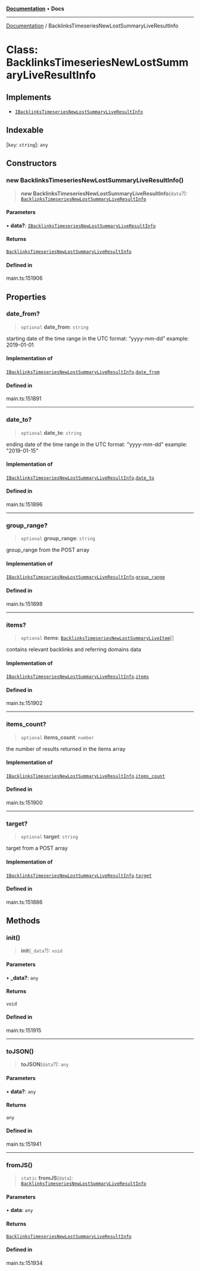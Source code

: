 [**Documentation**](../README.md) • **Docs**

***

[Documentation](../README.md) / BacklinksTimeseriesNewLostSummaryLiveResultInfo

# Class: BacklinksTimeseriesNewLostSummaryLiveResultInfo

## Implements

- [`IBacklinksTimeseriesNewLostSummaryLiveResultInfo`](../interfaces/IBacklinksTimeseriesNewLostSummaryLiveResultInfo.md)

## Indexable

 \[`key`: `string`\]: `any`

## Constructors

### new BacklinksTimeseriesNewLostSummaryLiveResultInfo()

> **new BacklinksTimeseriesNewLostSummaryLiveResultInfo**(`data`?): [`BacklinksTimeseriesNewLostSummaryLiveResultInfo`](BacklinksTimeseriesNewLostSummaryLiveResultInfo.md)

#### Parameters

• **data?**: [`IBacklinksTimeseriesNewLostSummaryLiveResultInfo`](../interfaces/IBacklinksTimeseriesNewLostSummaryLiveResultInfo.md)

#### Returns

[`BacklinksTimeseriesNewLostSummaryLiveResultInfo`](BacklinksTimeseriesNewLostSummaryLiveResultInfo.md)

#### Defined in

main.ts:151906

## Properties

### date\_from?

> `optional` **date\_from**: `string`

starting date of the time range
in the UTC format: “yyyy-mm-dd”
example:
2019-01-01

#### Implementation of

[`IBacklinksTimeseriesNewLostSummaryLiveResultInfo`](../interfaces/IBacklinksTimeseriesNewLostSummaryLiveResultInfo.md).[`date_from`](../interfaces/IBacklinksTimeseriesNewLostSummaryLiveResultInfo.md#date_from)

#### Defined in

main.ts:151891

***

### date\_to?

> `optional` **date\_to**: `string`

ending date of the time range
in the UTC format: "yyyy-mm-dd"
example:
"2019-01-15"

#### Implementation of

[`IBacklinksTimeseriesNewLostSummaryLiveResultInfo`](../interfaces/IBacklinksTimeseriesNewLostSummaryLiveResultInfo.md).[`date_to`](../interfaces/IBacklinksTimeseriesNewLostSummaryLiveResultInfo.md#date_to)

#### Defined in

main.ts:151896

***

### group\_range?

> `optional` **group\_range**: `string`

group_range from the POST array

#### Implementation of

[`IBacklinksTimeseriesNewLostSummaryLiveResultInfo`](../interfaces/IBacklinksTimeseriesNewLostSummaryLiveResultInfo.md).[`group_range`](../interfaces/IBacklinksTimeseriesNewLostSummaryLiveResultInfo.md#group_range)

#### Defined in

main.ts:151898

***

### items?

> `optional` **items**: [`BacklinksTimeseriesNewLostSummaryLiveItem`](BacklinksTimeseriesNewLostSummaryLiveItem.md)[]

contains relevant backlinks and referring domains data

#### Implementation of

[`IBacklinksTimeseriesNewLostSummaryLiveResultInfo`](../interfaces/IBacklinksTimeseriesNewLostSummaryLiveResultInfo.md).[`items`](../interfaces/IBacklinksTimeseriesNewLostSummaryLiveResultInfo.md#items)

#### Defined in

main.ts:151902

***

### items\_count?

> `optional` **items\_count**: `number`

the number of results returned in the items array

#### Implementation of

[`IBacklinksTimeseriesNewLostSummaryLiveResultInfo`](../interfaces/IBacklinksTimeseriesNewLostSummaryLiveResultInfo.md).[`items_count`](../interfaces/IBacklinksTimeseriesNewLostSummaryLiveResultInfo.md#items_count)

#### Defined in

main.ts:151900

***

### target?

> `optional` **target**: `string`

target from a POST array

#### Implementation of

[`IBacklinksTimeseriesNewLostSummaryLiveResultInfo`](../interfaces/IBacklinksTimeseriesNewLostSummaryLiveResultInfo.md).[`target`](../interfaces/IBacklinksTimeseriesNewLostSummaryLiveResultInfo.md#target)

#### Defined in

main.ts:151886

## Methods

### init()

> **init**(`_data`?): `void`

#### Parameters

• **\_data?**: `any`

#### Returns

`void`

#### Defined in

main.ts:151915

***

### toJSON()

> **toJSON**(`data`?): `any`

#### Parameters

• **data?**: `any`

#### Returns

`any`

#### Defined in

main.ts:151941

***

### fromJS()

> `static` **fromJS**(`data`): [`BacklinksTimeseriesNewLostSummaryLiveResultInfo`](BacklinksTimeseriesNewLostSummaryLiveResultInfo.md)

#### Parameters

• **data**: `any`

#### Returns

[`BacklinksTimeseriesNewLostSummaryLiveResultInfo`](BacklinksTimeseriesNewLostSummaryLiveResultInfo.md)

#### Defined in

main.ts:151934
